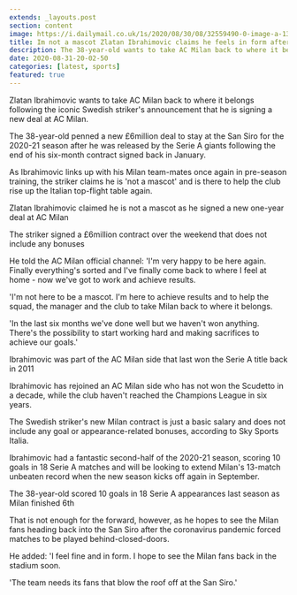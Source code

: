 ```yaml
---
extends: _layouts.post
section: content
image: https://i.dailymail.co.uk/1s/2020/08/30/08/32559490-0-image-a-13_1598773729925.jpg 
title: Im not a mascot Zlatan Ibrahimovic claims he feels in form after penning new AC Milan deal 
description: The 38-year-old wants to take AC Milan back to where it belongs following the iconic Swedish strikers announcement that he is signing a new deal at AC Milan. He scored 10 goals in 18 matches last term. 
date: 2020-08-31-20-02-50 
categories: [latest, sports] 
featured: true 
--- 
```

Zlatan Ibrahimovic wants to take AC Milan back to where it belongs following the iconic Swedish striker's announcement that he is signing a new deal at AC Milan.

The 38-year-old penned a new £6million deal to stay at the San Siro for the 2020-21 season after he was released by the Serie A giants following the end of his six-month contract signed back in January. 

As Ibrahimovic links up with his Milan team-mates once again in pre-season training, the striker claims he is 'not a mascot' and is there to help the club rise up the Italian top-flight table again.

Zlatan Ibrahimovic claimed he is not a mascot as he signed a new one-year deal at AC Milan

The striker signed a £6million contract over the weekend that does not include any bonuses

He told the AC Milan official channel: 'I'm very happy to be here again. Finally everything's sorted and I've finally come back to where I feel at home - now we've got to work and achieve results. 

'I'm not here to be a mascot. I'm here to achieve results and to help the squad, the manager and the club to take Milan back to where it belongs. 

'In the last six months we've done well but we haven't won anything. There's the possibility to start working hard and making sacrifices to achieve our goals.'

Ibrahimovic was part of the AC Milan side that last won the Serie A title back in 2011

Ibrahimovic has rejoined an AC Milan side who has not won the Scudetto in a decade, while the club haven't reached the Champions League in six years. 

The Swedish striker's new Milan contract is just a basic salary and does not include any goal or appearance-related bonuses, according to Sky Sports Italia. 

Ibrahimovic had a fantastic second-half of the 2020-21 season, scoring 10 goals in 18 Serie A matches and will be looking to extend Milan's 13-match unbeaten record when the new season kicks off again in September.

The 38-year-old scored 10 goals in 18 Serie A appearances last season as Milan finished 6th

That is not enough for the forward, however, as he hopes to see the Milan fans heading back into the San Siro after the coronavirus pandemic forced matches to be played behind-closed-doors.

He added: 'I feel fine and in form. I hope to see the Milan fans back in the stadium soon.  

'The team needs its fans that blow the roof off at the San Siro.' 

